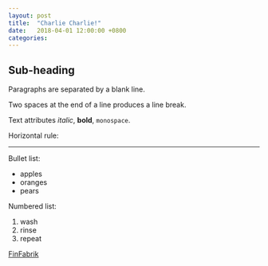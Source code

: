 ```yaml
---
layout: post
title:  "Charlie Charlie!"
date:   2018-04-01 12:00:00 +0800
categories:
---
```




## Sub-heading

Paragraphs are separated by a blank line.

Two spaces at the end of a line
produces a line break.

Text attributes *italic*, **bold**, `monospace`.

Horizontal rule:

------

Bullet list:

- apples
- oranges
- pears

Numbered list:

1. wash
2. rinse
3. repeat




[FinFabrik](http://www.finfabrik.com)

